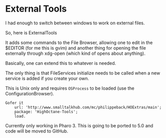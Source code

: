 External Tools
==============

I had enough to switch between windows to work on external files.

So, here is ExternalTools

It adds some commands to the File Browser, allowing one to edit in the $EDITOR (for me this is gvim) and another thing for opening the file externally through xdg-open (which kind of opens about anything).

Basically, one can extend this to whatever is needed.

The only thing is that FileServices initialize needs to be called when a new service is added if you create your own.

This is Unix only and requires ``OSProcess`` to be loaded (use the ConfigurationBrowser).

	Gofer it 
		url: 'http://www.smalltalkhub.com/mc/philippeback/HOExtras/main';
		package: 'HighOctane-Tools';
		load.

Currently only working in Pharo 3. This is going to be ported to 5.0 and code will be moved to GitHub.
